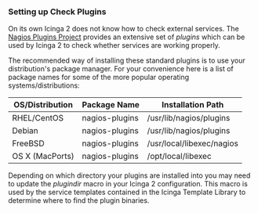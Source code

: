 ### Setting up Check Plugins

On its own Icinga 2 does not know how to check external services. The
[Nagios Plugins Project](https://www.nagios-plugins.org/) provides an extensive
set of *plugins* which can be used by Icinga 2 to check whether services are
working properly.

The recommended way of installing these standard plugins is to use your
distribution's package manager. For your convenience here is a list of package
names for some of the more popular operating systems/distributions:

OS/Distribution | Package Name   | Installation Path
----------------|----------------|---------------------------
RHEL/CentOS     | nagios-plugins | /usr/lib/nagios/plugins
Debian          | nagios-plugins | /usr/lib/nagios/plugins
FreeBSD         | nagios-plugins | /usr/local/libexec/nagios
OS X (MacPorts) | nagios-plugins | /opt/local/libexec

Depending on which directory your plugins are installed into you may need to
update the *plugindir* macro in your Icinga 2 configuration. This macro is used
by the service templates contained in the Icinga Template Library to determine
where to find the plugin binaries.